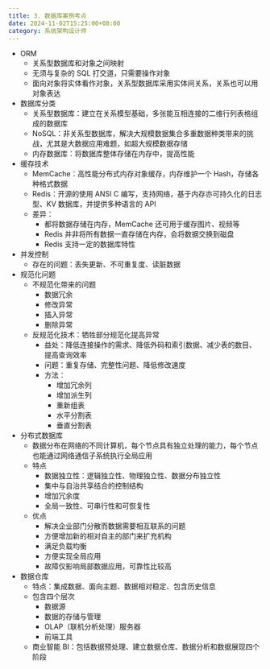 ```yaml
---
title: 3. 数据库案例考点
date: 2024-11-02T15:25:00+08:00
category: 系统架构设计师
---
```


- ORM
  - 关系型数据库和对象之间映射
  - 无须与复杂的 SQL 打交道，只需要操作对象
  - 面向对象将实体看作对象，关系型数据库采用实体间关系，关系也可以用对象表达
- 数据库分类
  - 关系型数据库：建立在关系模型基础，多张能互相连接的二维行列表格组成的数据库
  - NoSQL：非关系型数据库，解决大规模数据集合多重数据种类带来的挑战，尤其是大数据应用难题，如超大规模数据存储
  - 内存数据库：将数据库整体存储在内存中，提高性能
- 缓存技术
  - MemCache：高性能分布式内存对象缓存，内存维护一个 Hash，存储各种格式数据
  - Redis：开源的使用 ANSI C 编写，支持网络，基于内存亦可持久化的日志型、KV 数据库，并提供多种语言的 API
  - 差异：
    - 都将数据存储在内存，MemCache 还可用于缓存图片、视频等
    - Redis 并非将所有数据一直存储在内存，会将数据交换到磁盘
    - Redis 支持一定的数据库特性
- 并发控制
  - 存在的问题：丢失更新、不可重复度、读脏数据
- 规范化问题
  - 不规范化带来的问题
    - 数据冗余
    - 修改异常
    - 插入异常
    - 删除异常
  - 反规范化技术：牺牲部分规范化提高异常
    - 益处：降低连接操作的需求、降低外码和索引数据、减少表的数目、提高查询效率
    - 问题：重复存储、完整性问题、降低修改速度
    - 方法：
      - 增加冗余列
      - 增加派生列
      - 重新组表
      - 水平分割表
      - 垂直分割表
- 分布式数据库
  - 数据分布在网络的不同计算机，每个节点具有独立处理的能力，每个节点也能通过网络通信子系统执行全局应用
  - 特点
    - 数据独立性：逻辑独立性、物理独立性、数据分布独立性
    - 集中与自治共享结合的控制结构
    - 增加冗余度
    - 全局一致性、可串行性和可恢复性
  - 优点
    - 解决企业部门分散而数据需要相互联系的问题
    - 方便增加新的相对自主的部门来扩充机构
    - 满足负载均衡
    - 方便实现全局应用
    - 故障仅影响局部数据应用，可靠性比较高
- 数据仓库
  - 特点：集成数据、面向主题、数据相对稳定、包含历史信息
  - 包含四个层次
    - 数据源
    - 数据的存储与管理
    - OLAP（联机分析处理）服务器
    - 前端工具
  - 商业智能 BI：包括数据预处理、建立数据仓库、数据分析和数据展现四个阶段